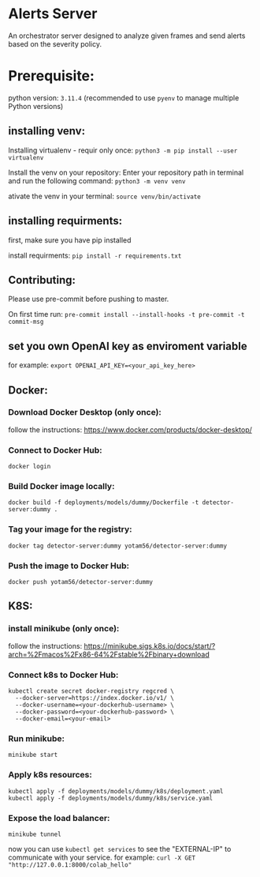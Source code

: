 # Alerts Server
An orchestrator server designed to analyze given frames and send alerts based on the severity policy.

# Prerequisite:

python version: `3.11.4` (recommended to use `pyenv` to manage multiple Python versions)

## installing venv:
Installing virtualenv - requir only once:
`python3 -m pip install --user virtualenv`

Install the venv on your repository:
Enter your repository path in terminal and run the following command:
`python3 -m venv venv`

ativate the venv in your terminal: 
`source venv/bin/activate`

## installing requirments:
first, make sure you have pip installed

install requirments:
`pip install -r requirements.txt`

## Contributing:
Please use pre-commit before pushing to master.

On first time run:
`pre-commit install --install-hooks -t pre-commit -t commit-msg`
## set you own OpenAI key as enviroment variable
for example: `export OPENAI_API_KEY=<your_api_key_here>`

## Docker:

### Download Docker Desktop (only once):
follow the instructions: https://www.docker.com/products/docker-desktop/

### Connect to Docker Hub:
```
docker login
```
### Build Docker image locally:
```
docker build -f deployments/models/dummy/Dockerfile -t detector-server:dummy .
```

### Tag your image for the registry:
```
docker tag detector-server:dummy yotam56/detector-server:dummy
```

### Push the image to Docker Hub:
```
docker push yotam56/detector-server:dummy
```

## K8S:

### install minikube (only once):

follow the instructions: https://minikube.sigs.k8s.io/docs/start/?arch=%2Fmacos%2Fx86-64%2Fstable%2Fbinary+download

### Connect k8s to Docker Hub:
```
kubectl create secret docker-registry regcred \
  --docker-server=https://index.docker.io/v1/ \
  --docker-username=<your-dockerhub-username> \
  --docker-password=<your-dockerhub-password> \
  --docker-email=<your-email>
```

### Run minikube:
`minikube start`

### Apply k8s resources:
```
kubectl apply -f deployments/models/dummy/k8s/deployment.yaml
kubectl apply -f deployments/models/dummy/k8s/service.yaml
```

### Expose the load balancer:
```
minikube tunnel
```
now you can use `kubectl get services` to see the "EXTERNAL-IP" to communicate with your service.
for example: `curl -X GET "http://127.0.0.1:8000/colab_hello"`
